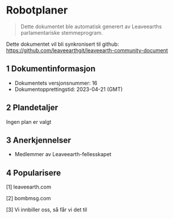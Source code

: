 # Robotplaner

>Dette dokumentet ble automatisk generert av Leaveearths parlamentariske stemmeprogram.

Dette dokumentet vil bli synkronisert til github: https://github.com/leaveearthgit/leaveearth-community-document

## 1 Dokumentinformasjon

- Dokumentets versjonsnummer: 16
- Dokumentopprettingstid: 2023-04-21 (GMT)

## 2 Plandetaljer

Ingen plan er valgt

## 3 Anerkjennelser
* Medlemmer av Leaveearth-fellesskapet

## 4 Popularisere
[1] leaveearth.com

[2] bombmsg.com

[3] Vi innbiller oss, så får vi det til